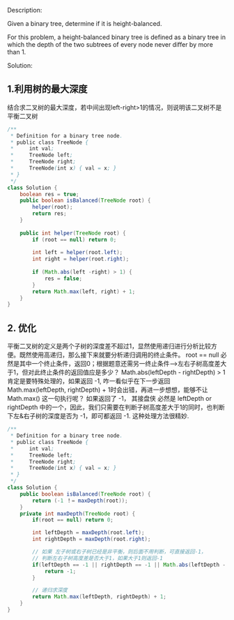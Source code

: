 Description:

Given a binary tree, determine if it is height-balanced.

For this problem, a height-balanced binary tree is defined as a binary tree in which the depth of the two subtrees of every node never differ by more than 1.

Solution:

## 1.利用树的最大深度
结合求二叉树的最大深度，若中间出现left-right>1的情况，则说明该二叉树不是平衡二叉树

```java
/**
 * Definition for a binary tree node.
 * public class TreeNode {
 *     int val;
 *     TreeNode left;
 *     TreeNode right;
 *     TreeNode(int x) { val = x; }
 * }
 */
class Solution {
    boolean res = true;
    public boolean isBalanced(TreeNode root) {
        helper(root);
        return res;
    }
    
    public int helper(TreeNode root) {
        if (root == null) return 0;
        
        int left = helper(root.left);
        int right = helper(root.right);
        
        if (Math.abs(left -right) > 1) {
            res = false;
        }
        return Math.max(left, right) + 1;
    }
}
```

## 2. 优化
平衡二叉树的定义是两个子树的深度差不超过1，显然使用递归进行分析比较方便。既然使用高递归，那么接下来就要分析递归调用的终止条件。 root == null 必然是其中一个终止条件，返回0；根据题意还需另一终止条件-->左右子树高度差大于1，但对此终止条件的返回值应是多少？
Math.abs(leftDepth - rightDepth) > 1 肯定是要特殊处理的，如果返回 -1, 咋一看似乎在下一步返回 Math.max(leftDepth, rightDepth) + 1时会出错，再进一步想想，能够不让 Math.max() 这一句执行呢？ 如果返回了 -1， 其接盘侠 必然是 leftDepth or rightDepth 中的一个，因此，我们只需要在判断子树高度差大于1的同时，也判断下左&右子树的深度是否为 -1，即可都返回 -1. 这种处理方法很精妙.

```java
/**
 * Definition for a binary tree node.
 * public class TreeNode {
 *     int val;
 *     TreeNode left;
 *     TreeNode right;
 *     TreeNode(int x) { val = x; }
 * }
 */
class Solution {
    public boolean isBalanced(TreeNode root) {
        return (-1 ！= maxDepth(root));
    }
    private int maxDepth(TreeNode root) {
        if(root == null) return 0;

        int leftDepth = maxDepth(root.left);
        int rightDepth = maxDepth(root.right);

        // 如果 左子树或右子树已经是非平衡，则后面不用判断，可直接返回-1，
        // 判断左右子树高度差是否大于1，如果大于1则返回-1
        if(leftDepth == -1 || rightDepth == -1 || Math.abs(leftDepth - rightDepth) > 1) {
            return -1;
        }

        // 递归求深度
        return Math.max(leftDepth, rightDepth) + 1;   
    }
}
``` 